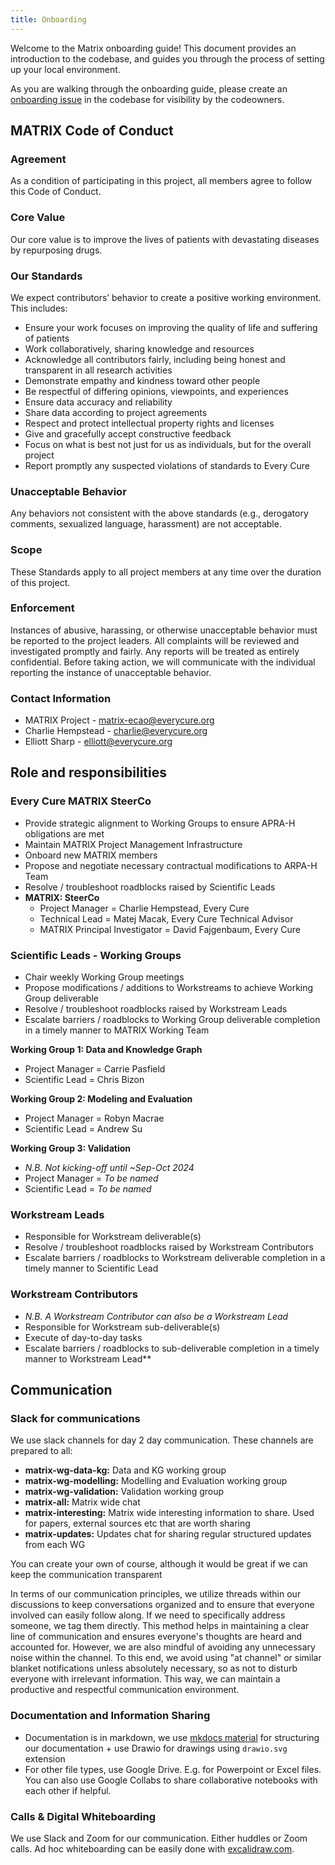 ```yaml
---
title: Onboarding
---
```



Welcome to the Matrix onboarding guide! This document provides an introduction to the codebase, and guides you through the process of setting up your local environment.

As you are walking through the onboarding guide, please create an [onboarding issue](https://github.com/everycure-org/matrix/issues/new?assignees=&labels=onboarding&projects=&template=onboarding.md&title=%3Cfirstname%3E+%3Clastname%3E) in the codebase for visibility by the codeowners.

## MATRIX Code of Conduct


### Agreement

As a condition of participating in this project, all members agree to follow this Code of Conduct.

### Core Value

Our core value is to improve the lives of patients with devastating diseases by repurposing drugs.

### Our Standards

We expect contributors’ behavior to create a positive working environment. This includes:

- Ensure your work focuses on improving the quality of life and suffering of patients
- Work collaboratively, sharing knowledge and resources
- Acknowledge all contributors fairly, including being honest and transparent in all research activities
- Demonstrate empathy and kindness toward other people
- Be respectful of differing opinions, viewpoints, and experiences
- Ensure data accuracy and reliability
- Share data according to project agreements
- Respect and protect intellectual property rights and licenses
- Give and gracefully accept constructive feedback
- Focus on what is best not just for us as individuals, but for the overall project
- Report promptly any suspected violations of standards to Every Cure

### Unacceptable Behavior

Any behaviors not consistent with the above standards (e.g., derogatory comments, sexualized language, harassment) are not acceptable.

### Scope

These Standards apply to all project members at any time over the duration of this project.

### Enforcement

Instances of abusive, harassing, or otherwise unacceptable behavior must be reported to the project leaders. All complaints will be reviewed and investigated promptly and fairly. Any reports will be treated as entirely confidential. Before taking action, we will communicate with the individual reporting the instance of unacceptable behavior.

### Contact Information
- MATRIX Project - [matrix-ecao@everycure.org](mailto:matrix-ecao@everycure.org)
- Charlie Hempstead - [charlie@everycure.org](mailto:charlie@everycure.org)
- Elliott Sharp - [elliott@everycure.org](mailto:elliott@everycure.org)

## Role and responsibilities

### Every Cure MATRIX SteerCo

- Provide strategic alignment to Working Groups to ensure APRA-H obligations are met
- Maintain MATRIX Project Management Infrastructure
- Onboard new MATRIX members
- Propose and negotiate necessary contractual modifications to ARPA-H Team
- Resolve / troubleshoot roadblocks raised by Scientific Leads
- **MATRIX: SteerCo**
    - Project Manager = Charlie Hempstead, Every Cure
    - Technical Lead = Matej Macak, Every Cure Technical Advisor
    - MATRIX Principal Investigator = David Fajgenbaum, Every Cure

### Scientific Leads - Working Groups

- Chair weekly Working Group meetings
- Propose modifications / additions to Workstreams to achieve Working Group deliverable
- Resolve / troubleshoot roadblocks raised by Workstream Leads
- Escalate barriers / roadblocks to Working Group deliverable completion in a timely manner to MATRIX Working Team
  
**Working Group 1: Data and Knowledge Graph**
  - Project Manager = Carrie Pasfield
  - Scientific Lead = Chris Bizon

**Working Group 2: Modeling and Evaluation**
  - Project Manager = Robyn Macrae
  - Scientific Lead = Andrew Su

**Working Group 3: Validation**
  - *N.B. Not kicking-off until ~Sep-Oct 2024*
  - Project Manager = *To be named*
  - Scientific Lead = *To be named*

### Workstream Leads

- Responsible for Workstream deliverable(s)
- Resolve / troubleshoot roadblocks raised by Workstream Contributors
- Escalate barriers / roadblocks to Workstream deliverable completion in a timely manner to Scientific Lead

### Workstream Contributors

- *N.B. A Workstream Contributor can also be a Workstream Lead*
- Responsible for Workstream sub-deliverable(s)
- Execute of day-to-day tasks
- Escalate barriers / roadblocks to sub-deliverable completion in a timely manner to Workstream Lead**

## Communication 

### Slack for communications

We use slack channels for day 2 day communication. These channels are prepared to all:

- **matrix-wg-data-kg:** Data and KG working group
- **matrix-wg-modelling:** Modelling and Evaluation working group
- **matrix-wg-validation:** Validation working group
- **matrix-all:** Matrix wide chat
- **matrix-interesting:** Matrix wide interesting information to share. Used for papers, external sources etc that are worth sharing
- **matrix-updates:** Updates chat for sharing regular structured updates from each WG

You can create your own of course, although it would be great if we can keep the communication transparent 

In terms of our communication principles, we utilize threads within our discussions to keep conversations organized and to ensure that everyone involved can easily follow along. If we need to specifically address someone, we tag them directly. This method helps in maintaining a clear line of communication and ensures everyone's thoughts are heard and accounted for. However, we are also mindful of avoiding any unnecessary noise within the channel. To this end, we avoid using "at channel" or similar blanket notifications unless absolutely necessary, so as not to disturb everyone with irrelevant information. This way, we can maintain a productive and respectful communication environment.

### Documentation and Information Sharing

- Documentation is in markdown, we use [mkdocs material](https://squidfunk.github.io/mkdocs-material/) for structuring our documentation + use Drawio for drawings using `drawio.svg` extension
- For other file types, use Google Drive. E.g. for Powerpoint or Excel files. You can also use Google Collabs to share collaborative notebooks with each other if helpful.

### Calls & Digital Whiteboarding

We use Slack and Zoom for our communication. Either huddles or Zoom calls. Ad hoc whiteboarding can be easily done with [excalidraw.com](http://excalidraw.com).
